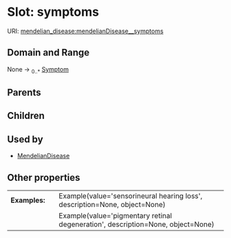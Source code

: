 
# Slot: symptoms




URI: [mendelian_disease:mendelianDisease__symptoms](http://w3id.org/ontogpt/mendelian_disease/mendelianDisease__symptoms)


## Domain and Range

None &#8594;  <sub>0..\*</sub> [Symptom](Symptom.md)

## Parents


## Children


## Used by

 * [MendelianDisease](MendelianDisease.md)

## Other properties

|  |  |  |
| --- | --- | --- |
| **Examples:** | | Example(value='sensorineural hearing loss', description=None, object=None) |
|  | | Example(value='pigmentary retinal degeneration', description=None, object=None) |

